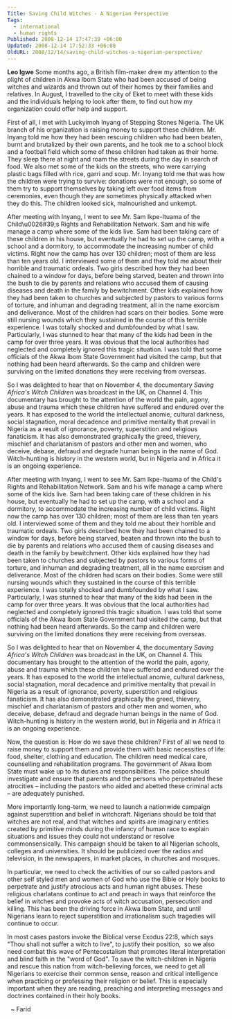 ```yaml
---
Title: Saving Child Witches - A Nigerian Perspective
Tags:
  - international
  - human rights
Published: 2008-12-14 17:47:39 +06:00
Updated: 2008-12-14 17:52:33 +06:00
OldURL: 2008/12/14/saving-child-witches-a-nigerian-perspective/
---
```


**Leo Igwe** 
Some months ago, a British film-maker drew my attention to the plight of children in Akwa Ibom State who had been accused of being witches and wizards and thrown out of their homes by their families and relatives. In August, I travelled to the city of Eket to meet with these kids and the individuals helping to look after them, to find out how my organization could offer help and support.

First of all, I met with Luckyimoh Inyang of Stepping Stones Nigeria. The UK branch of his organization is raising money to support these children. Mr. Inyang told me how they had been rescuing children who had been beaten, burnt and brutalized by their own parents, and he took me to a school block and a football field which some of these children had taken as their home. They sleep there at night and roam the streets during the day in search of food. We also met some of the kids on the streets, who were carrying plastic bags filled with rice, garri and soup. Mr. Inyang told me that was how the children were trying to survive: donations were not enough, so some of them try to support themselves by taking left over food items from ceremonies, even though they are sometimes physically attacked when they do this. The children looked sick, malnourished and unkempt.

After meeting with Inyang, I went to see Mr. Sam Ikpe-Ituama of the Child\u0026#39;s Rights and Rehabilitation Network. Sam and his wife manage a camp where some of the kids live. Sam had been taking care of these children in his house, but eventually he had to set up the camp, with a school and a dormitory, to accommodate the increasing number of child victims. Right now the camp has over 130 children; most of them are less than ten years old. I interviewed some of them and they told me about their horrible and traumatic ordeals. Two girls described how they had been chained to a window for days, before being starved, beaten and thrown into the bush to die by parents and relations who accused them of causing diseases and death in the family by bewitchment. Other kids explained how they had been taken to churches and subjected by pastors to various forms of torture, and inhuman and degrading treatment, all in the name exorcism and deliverance. Most of the children had scars on their bodies. Some were still nursing wounds which they sustained in the course of this terrible experience. I was totally shocked and dumbfounded by what I saw. Particularly, I was stunned to hear that many of the kids had been in the camp for over three years. It was obvious that the local authorities had neglected and completely ignored this tragic situation. I was told that some officials of the Akwa Ibom State Government had visited the camp, but that nothing had been heard afterwards. So the camp and children were surviving on the limited donations they were receiving from overseas.

So I was delighted to hear that on November 4, the documentary *Saving Africa's Witch Children* was broadcast in the UK, on Channel 4. This documentary has brought to the attention of the world the pain, agony, abuse and trauma which these children have suffered and endured over the years. It has exposed to the world the intellectual anomie, cultural darkness, social stagnation, moral decadence and primitive mentality that prevail in Nigeria as a result of ignorance, poverty, superstition and religious fanaticism. It has also demonstrated graphically the greed, thievery, mischief and charlatanism of pastors and other men and women, who deceive, debase, defraud and degrade human beings in the name of God. Witch-hunting is history in the western world, but in Nigeria and in Africa it is an ongoing experience.

After meeting with Inyang, I went to see Mr. Sam Ikpe-Ituama of the Child's Rights and Rehabilitation Network. Sam and his wife manage a camp where some of the kids live. Sam had been taking care of these children in his house, but eventually he had to set up the camp, with a school and a dormitory, to accommodate the increasing number of child victims. Right now the camp has over 130 children; most of them are less than ten years old. I interviewed some of them and they told me about their horrible and traumatic ordeals. Two girls described how they had been chained to a window for days, before being starved, beaten and thrown into the bush to die by parents and relations who accused them of causing diseases and death in the family by bewitchment. Other kids explained how they had been taken to churches and subjected by pastors to various forms of torture, and inhuman and degrading treatment, all in the name exorcism and deliverance. Most of the children had scars on their bodies. Some were still nursing wounds which they sustained in the course of this terrible experience. I was totally shocked and dumbfounded by what I saw. Particularly, I was stunned to hear that many of the kids had been in the camp for over three years. It was obvious that the local authorities had neglected and completely ignored this tragic situation. I was told that some officials of the Akwa Ibom State Government had visited the camp, but that nothing had been heard afterwards. So the camp and children were surviving on the limited donations they were receiving from overseas.

So I was delighted to hear that on November 4, the documentary _Saving Africa's Witch Children_ was broadcast in the UK, on Channel 4. This documentary has brought to the attention of the world the pain, agony, abuse and trauma which these children have suffered and endured over the years. It has exposed to the world the intellectual anomie, cultural darkness, social stagnation, moral decadence and primitive mentality that prevail in Nigeria as a result of ignorance, poverty, superstition and religious fanaticism. It has also demonstrated graphically the greed, thievery, mischief and charlatanism of pastors and other men and women, who deceive, debase, defraud and degrade human beings in the name of God. Witch-hunting is history in the western world, but in Nigeria and in Africa it is an ongoing experience.

Now, the question is: How do we save these children? 
First of all we need to raise money to support them and provide them with basic necessities of life: food, shelter, clothing and education. The children need medical care, counselling and rehabilitation programs. The government of Akwa Ibom State must wake up to its duties and responsibilities. The police should investigate and ensure that parents and the persons who perpetrated these atrocities – including the pastors who aided and abetted these criminal acts – are adequately punished. 

More importantly long-term, we need to launch a nationwide campaign against superstition and belief in witchcraft. Nigerians should be told that witches are not real, and that witches and spirits are imaginary entities created by primitive minds during the infancy of human race to explain situations and issues they could not understand or resolve commonsensically. This campaign should be taken to all Nigerian schools, colleges and universities. It should be publicized over the radios and television, in the newspapers, in market places, in churches and mosques. 

In particular, we need to check the activities of our so called pastors and other self styled men and women of God who use the Bible or Holy books to perpetrate and justify atrocious acts and human right abuses. These religious charlatans continue to act and preach in ways that reinforce the belief in witches and provoke acts of witch accusation, persecution and killing. This has been the driving force in Akwa Ibom State, and until Nigerians learn to reject superstition and irrationalism such tragedies will continue to occur. 

In most cases pastors invoke the Biblical verse Exodus 22:8, which says "Thou shall not suffer a witch to live", to justify their position,  so we also need combat this wave of Pentecostalism that promotes literal interpretation and blind faith in the "word of God". To save the witch-children in Nigeria and rescue this nation from witch-believing forces, we need to get all Nigerians to exercise their common sense, reason and critical intelligence when practicing or professing their religion or belief. This is especially important when they are reading, preaching and interpreting messages and doctrines contained in their holy books.

 
~ Farid
